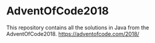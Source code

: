 # AdventOfCode2018
This repository contains all the solutions in Java from the AdventOfCode2018.
https://adventofcode.com/2018/
